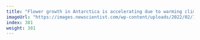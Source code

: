 ```yaml
---
title: "Flower growth in Antarctica is accelerating due to warming climate"
imageUrl: "https://images.newscientist.com/wp-content/uploads/2022/02/14150201/PRI_2235312052.jpg?width=600"
index: 381
weight: 381
---
```

